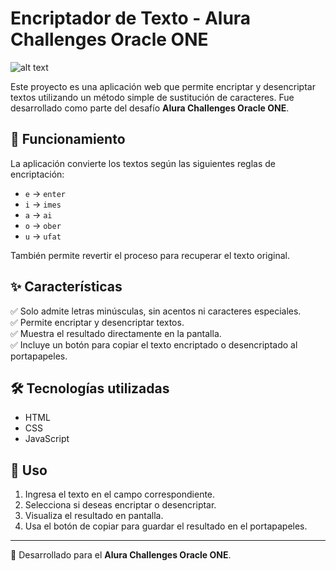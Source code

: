 # Encriptador de Texto - Alura Challenges Oracle ONE  


![alt text][logo]

[logo]:https://i.ibb.co/8yz7BZN/Encriptador-de-texto-con-Javascript.png "Encriptador"
Este proyecto es una aplicación web que permite encriptar y desencriptar textos utilizando un método simple de sustitución de caracteres. Fue desarrollado como parte del desafío **Alura Challenges Oracle ONE**.  

## 🔐 Funcionamiento  

La aplicación convierte los textos según las siguientes reglas de encriptación:  

- `e` → `enter`  
- `i` → `imes`  
- `a` → `ai`  
- `o` → `ober`  
- `u` → `ufat`  

También permite revertir el proceso para recuperar el texto original.  

## ✨ Características  

✅ Solo admite letras minúsculas, sin acentos ni caracteres especiales.  
✅ Permite encriptar y desencriptar textos.  
✅ Muestra el resultado directamente en la pantalla.  
✅ Incluye un botón para copiar el texto encriptado o desencriptado al portapapeles.  

## 🛠️ Tecnologías utilizadas  

- HTML  
- CSS  
- JavaScript  

## 📌 Uso  

1. Ingresa el texto en el campo correspondiente.  
2. Selecciona si deseas encriptar o desencriptar.  
3. Visualiza el resultado en pantalla.  
4. Usa el botón de copiar para guardar el resultado en el portapapeles.  

---

🚀 Desarrollado para el **Alura Challenges Oracle ONE**.


